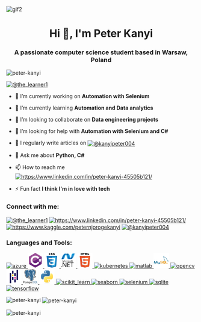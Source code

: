![gif2](https://user-images.githubusercontent.com/118138496/218883727-a8ff45d9-21ef-4543-af69-c775ccd8066a.gif)
<h1 align="center">Hi 👋, I'm Peter Kanyi</h1>
<h3 align="center">A passionate computer science student based in Warsaw, Poland</h3>

<p align="left"> <img src="https://komarev.com/ghpvc/?username=peter-kanyi&label=Profile%20views&color=0e75b6&style=flat" alt="peter-kanyi" /> </p>

<p align="left"> <a href="https://twitter.com/@the_learner1" target="blank"><img src="https://img.shields.io/twitter/follow/@the_learner1?logo=twitter&style=for-the-badge" alt="@the_learner1" /></a> </p>

- 🔭 I’m currently working on **Automation with Selenium**

- 🌱 I’m currently learning **Automation and Data analytics**

- 👯 I’m looking to collaborate on **Data engineering projects**

- 🤝 I’m looking for help with **Automation with Selenium and C#**

- 📝 I regularly write articles on <a href="https://medium.com/@kanyipeter004" target="blank"><img align="center" src="https://raw.githubusercontent.com/rahuldkjain/github-profile-readme-generator/master/src/images/icons/Social/medium.svg" alt="@kanyipeter004" height="20" width="30" /></a>

- 💬 Ask me about **Python, C#**

- 📫 How to reach me <a href="https://www.linkedin.com/in/peter-kanyi-45505b121/" target="blank"><img align="center" src="https://raw.githubusercontent.com/rahuldkjain/github-profile-readme-generator/master/src/images/icons/Social/linked-in-alt.svg" alt="https://www.linkedin.com/in/peter-kanyi-45505b121/" height="20" width="30" /></a>

- ⚡ Fun fact **I think I'm in love with tech**

<h3 align="left">Connect with me:</h3>
<p align="left">
<a href="https://twitter.com/@the_learner1" target="blank"><img align="center" src="https://raw.githubusercontent.com/rahuldkjain/github-profile-readme-generator/master/src/images/icons/Social/twitter.svg" alt="@the_learner1" height="30" width="40" /></a>
<a href="https://www.linkedin.com/in/peter-kanyi-45505b121/" target="blank"><img align="center" src="https://raw.githubusercontent.com/rahuldkjain/github-profile-readme-generator/master/src/images/icons/Social/linked-in-alt.svg" alt="https://www.linkedin.com/in/peter-kanyi-45505b121/" height="30" width="40" /></a>
<a href="https://www.kaggle.com/peternjorogekanyi" target="blank"><img align="center" src="https://raw.githubusercontent.com/rahuldkjain/github-profile-readme-generator/master/src/images/icons/Social/kaggle.svg" alt="https://www.kaggle.com/peternjorogekanyi" height="30" width="40" /></a>
<a href="https://medium.com/@kanyipeter004" target="blank"><img align="center" src="https://raw.githubusercontent.com/rahuldkjain/github-profile-readme-generator/master/src/images/icons/Social/medium.svg" alt="@kanyipeter004" height="30" width="40" /></a>
</p>

<h3 align="left">Languages and Tools:</h3>
<p align="left"> <a href="https://azure.microsoft.com/en-in/" target="_blank" rel="noreferrer"> <img src="https://www.vectorlogo.zone/logos/microsoft_azure/microsoft_azure-icon.svg" alt="azure" width="40" height="40"/> </a> <a href="https://www.w3schools.com/cs/" target="_blank" rel="noreferrer"> <img src="https://raw.githubusercontent.com/devicons/devicon/master/icons/csharp/csharp-original.svg" alt="csharp" width="40" height="40"/> </a> <a href="https://www.w3schools.com/css/" target="_blank" rel="noreferrer"> <img src="https://raw.githubusercontent.com/devicons/devicon/master/icons/css3/css3-original-wordmark.svg" alt="css3" width="40" height="40"/> </a> <a href="https://dotnet.microsoft.com/" target="_blank" rel="noreferrer"> <img src="https://raw.githubusercontent.com/devicons/devicon/master/icons/dot-net/dot-net-original-wordmark.svg" alt="dotnet" width="40" height="40"/> </a> <a href="https://www.w3.org/html/" target="_blank" rel="noreferrer"> <img src="https://raw.githubusercontent.com/devicons/devicon/master/icons/html5/html5-original-wordmark.svg" alt="html5" width="40" height="40"/> </a> <a href="https://kubernetes.io" target="_blank" rel="noreferrer"> <img src="https://www.vectorlogo.zone/logos/kubernetes/kubernetes-icon.svg" alt="kubernetes" width="40" height="40"/> </a> <a href="https://www.mathworks.com/" target="_blank" rel="noreferrer"> <img src="https://upload.wikimedia.org/wikipedia/commons/2/21/Matlab_Logo.png" alt="matlab" width="40" height="40"/> </a> <a href="https://www.mysql.com/" target="_blank" rel="noreferrer"> <img src="https://raw.githubusercontent.com/devicons/devicon/master/icons/mysql/mysql-original-wordmark.svg" alt="mysql" width="40" height="40"/> </a> <a href="https://opencv.org/" target="_blank" rel="noreferrer"> <img src="https://www.vectorlogo.zone/logos/opencv/opencv-icon.svg" alt="opencv" width="40" height="40"/> </a> <a href="https://pandas.pydata.org/" target="_blank" rel="noreferrer"> <img src="https://raw.githubusercontent.com/devicons/devicon/2ae2a900d2f041da66e950e4d48052658d850630/icons/pandas/pandas-original.svg" alt="pandas" width="40" height="40"/> </a> <a href="https://www.postgresql.org" target="_blank" rel="noreferrer"> <img src="https://raw.githubusercontent.com/devicons/devicon/master/icons/postgresql/postgresql-original-wordmark.svg" alt="postgresql" width="40" height="40"/> </a> <a href="https://www.python.org" target="_blank" rel="noreferrer"> <img src="https://raw.githubusercontent.com/devicons/devicon/master/icons/python/python-original.svg" alt="python" width="40" height="40"/> </a> <a href="https://scikit-learn.org/" target="_blank" rel="noreferrer"> <img src="https://upload.wikimedia.org/wikipedia/commons/0/05/Scikit_learn_logo_small.svg" alt="scikit_learn" width="40" height="40"/> </a> <a href="https://seaborn.pydata.org/" target="_blank" rel="noreferrer"> <img src="https://seaborn.pydata.org/_images/logo-mark-lightbg.svg" alt="seaborn" width="40" height="40"/> </a> <a href="https://www.selenium.dev" target="_blank" rel="noreferrer"> <img src="https://raw.githubusercontent.com/detain/svg-logos/780f25886640cef088af994181646db2f6b1a3f8/svg/selenium-logo.svg" alt="selenium" width="40" height="40"/> </a> <a href="https://www.sqlite.org/" target="_blank" rel="noreferrer"> <img src="https://www.vectorlogo.zone/logos/sqlite/sqlite-icon.svg" alt="sqlite" width="40" height="40"/> </a> <a href="https://www.tensorflow.org" target="_blank" rel="noreferrer"> <img src="https://www.vectorlogo.zone/logos/tensorflow/tensorflow-icon.svg" alt="tensorflow" width="40" height="40"/> </a> </p>

<p><img align="left" src="https://github-readme-stats.vercel.app/api/top-langs?username=peter-kanyi&show_icons=true&locale=en&layout=compact" alt="peter-kanyi" /></p>

<p>&nbsp;<img align="center" src="https://github-readme-stats.vercel.app/api?username=peter-kanyi&show_icons=true&locale=en" alt="peter-kanyi" /></p>

<p><img align="center" src="https://github-readme-streak-stats.herokuapp.com/?user=peter-kanyi&" alt="peter-kanyi" /></p>


